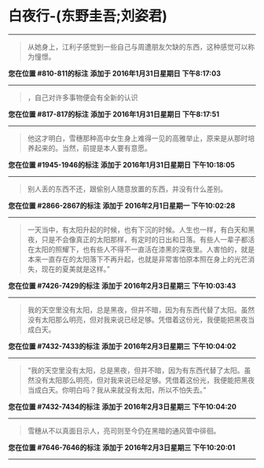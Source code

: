 # 白夜行-(东野圭吾;刘姿君)

---

> 从她身上，江利子感觉到一些自己与周遭朋友欠缺的东西，这种感觉可以称为憧憬。

**您在位置 #810-811的标注** **添加于 2016年1月31日星期日 下午8:17:03**

---

> ，自己对许多事物便会有全新的认识

**您在位置 #817-817的标注** **添加于 2016年1月31日星期日 下午8:17:51**

---

> 他这才明白，雪穗那种高中女生身上难得一见的高雅举止，原来是从那时培养起来的。当然，前提是本人要有意愿。

**您在位置 #1945-1946的标注** **添加于 2016年1月31日星期日 下午10:18:05**

---

> 别人丢的东西不还，跟偷别人随意放置的东西，并没有什么差别。

**您在位置 #2866-2867的标注** **添加于 2016年2月1日星期一 下午10:02:28**

---

> 一天当中，有太阳升起的时候，也有下沉的时候。人生也一样，有白天和黑夜，只是不会像真正的太阳那样，有定时的日出和日落。有些人一辈子都活在太阳的照耀下，也有些人不得不一直活在漆黑的深夜里。人害怕的，就是本来一直存在的太阳落下不再升起，也就是非常害怕原本照在身上的光芒消失，现在的夏美就是这样。”

**您在位置 #7426-7429的标注** **添加于 2016年2月3日星期三 下午10:03:43**

---

> 我的天空里没有太阳，总是黑夜，但并不暗，因为有东西代替了太阳。虽然没有太阳那么明亮，但对我来说已经足够。凭借着这份光，我便能把黑夜当成白天。

**您在位置 #7432-7433的标注** **添加于 2016年2月3日星期三 下午10:04:02**

---

> “我的天空里没有太阳，总是黑夜，但并不暗，因为有东西代替了太阳。虽然没有太阳那么明亮，但对我来说已经足够。凭借着这份光，我便能把黑夜当成白天。你明白吗？我从来就没有太阳，所以不怕失去。”

**您在位置 #7432-7434的标注** **添加于 2016年2月3日星期三 下午10:04:20**

---

> 雪穗从不以真面目示人，亮司则至今仍在黑暗的通风管中徘徊。

**您在位置 #7646-7646的标注** **添加于 2016年2月3日星期三 下午10:20:01**

---

